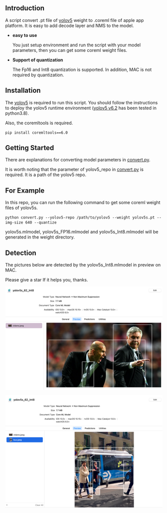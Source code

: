 ## Introduction

A script convert .pt file of [yolov5](https://github.com/ultralytics/yolov5) weight to .coreml file of apple app platform. It is easy to add decode layer and NMS to the model.

- **easy to use**

  You just setup environment and run the script with your model parameters, then you can get some coreml weight files.

- **Support of quantization**

  The Fp16 and Int8 quantization is supported. In addition, MAC is not required by quantization.

## Installation

The [yolov5](https://github.com/ultralytics/yolov5) is required to run this script. You should follow the instructions to deploy the yolov5 runtime environment ([yolov5 v6.2](https://github.com/ultralytics/yolov5/tree/v6.2) has been tested in python3.8). 

Also, the coremltools is required.

```shell
pip install coremltools==6.0
```

## Getting Started

There are explanations for converting model parameters in [convert.py](convert.py).

It is worth noting that the parameter of yolov5_repo in [convert.py](convert.py) is required. It is a path of the yolov5 repo.

## For Example
In this repo, you can run the following command to get some coreml weight files of yolov5s.

```shell
python convert.py --yolov5-repo /path/to/yolov5 --weight yolov5s.pt --img-size 640 --quantize
```

yolov5s.mlmodel, yolov5s_FP16.mlmodel and yolov5s_Int8.mlmodel will be generated in the weight directory.
## Detection
The pictures below are detected by the yolov5s_Int8.mlmodel in preview on MAC.

Please give a star If it helps you, thanks. 

![markdown picture](pictures/zidane_res_Int8.png)

![markdown picture](pictures/bus_res_Int8.png)

